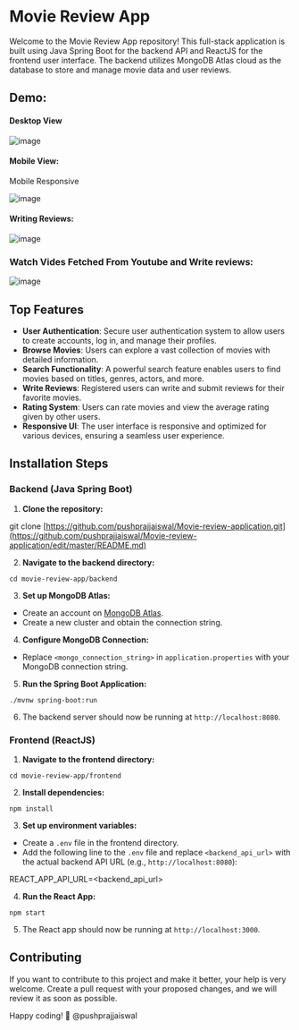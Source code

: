 # Movie Review App

Welcome to the Movie Review App repository! This full-stack application is built using Java Spring Boot for the backend API and ReactJS for the frontend user interface. The backend utilizes MongoDB Atlas cloud as the database to store and manage movie data and user reviews.

## Demo:
#### Desktop View
![image](https://github.com/pushprajjaiswal/Movie-review-application/assets/65951872/3c1a2734-880d-4bd1-8259-6c9933487fb3)
#### Mobile View:
Mobile Responsive

![image](https://github.com/pushprajjaiswal/Movie-review-application/assets/65951872/3150c436-62cf-44a7-9399-f056ab6e0ec8)
#### Writing Reviews:
![image](https://github.com/pushprajjaiswal/Movie-review-application/assets/65951872/4d2264de-a891-4e51-a63a-5f11fb2acc59)

### Watch Vides Fetched From Youtube and Write reviews:
![image](https://github.com/pushprajjaiswal/Movie-review-application/assets/65951872/4c687d94-913d-4e87-99be-3b1cb49fc497)

## Top Features

- **User Authentication**: Secure user authentication system to allow users to create accounts, log in, and manage their profiles.
- **Browse Movies**: Users can explore a vast collection of movies with detailed information.
- **Search Functionality**: A powerful search feature enables users to find movies based on titles, genres, actors, and more.
- **Write Reviews**: Registered users can write and submit reviews for their favorite movies.
- **Rating System**: Users can rate movies and view the average rating given by other users.
- **Responsive UI**: The user interface is responsive and optimized for various devices, ensuring a seamless user experience.

## Installation Steps

### Backend (Java Spring Boot)

1. **Clone the repository:**
 
git clone [https://github.com/pushprajjaiswal/Movie-review-application.git](https://github.com/pushprajjaiswal/Movie-review-application/edit/master/README.md)
 

2. **Navigate to the backend directory:**
 ```
cd movie-review-app/backend

 ```

3. **Set up MongoDB Atlas:**
- Create an account on [MongoDB Atlas](https://www.mongodb.com/cloud/atlas).
- Create a new cluster and obtain the connection string.

4. **Configure MongoDB Connection:**
- Replace `<mongo_connection_string>` in `application.properties` with your MongoDB connection string.

5. **Run the Spring Boot Application:**
 ```
./mvnw spring-boot:run
 
```
6. The backend server should now be running at `http://localhost:8080`.

### Frontend (ReactJS)

1. **Navigate to the frontend directory:**
 ```
cd movie-review-app/frontend
 ```

2. **Install dependencies:**
 ```
npm install
 ```

3. **Set up environment variables:**
- Create a `.env` file in the frontend directory.
- Add the following line to the `.env` file and replace `<backend_api_url>` with the actual backend API URL (e.g., `http://localhost:8080`):
 
REACT_APP_API_URL=<backend_api_url>
 

4. **Run the React App:**

```
npm start
 ```

5. The React app should now be running at `http://localhost:3000`.

## Contributing

If you want to contribute to this project and make it better, your help is very welcome. Create a pull request with your proposed changes, and we will review it as soon as possible.

Happy coding! 🚀
@pushprajjaiswal
